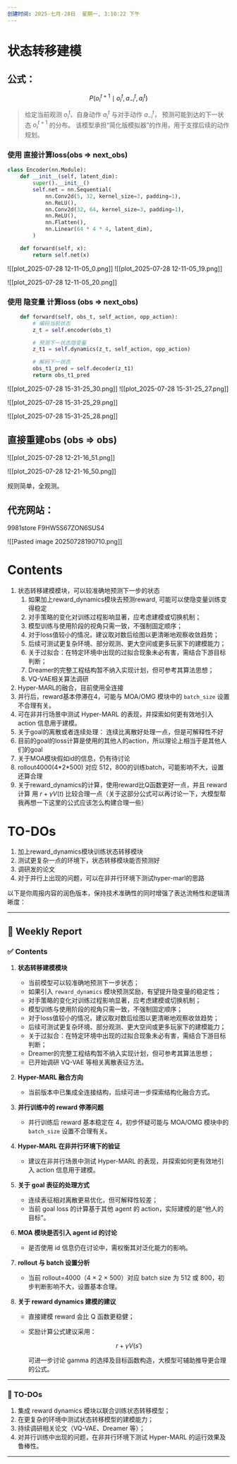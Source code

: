 ```yaml
---
创建时间: 2025-七月-28日  星期一, 3:10:22 下午
---
```




# 状态转移建模

## 公式：

$$
P(o_i^{t+1} \mid o_i^t, a_{-i}^t, a_i^t)
$$

> 给定当前观测 $o_i^t$、自身动作 $a_i^t$ 与对手动作 $a_{-i}^t$，
> 预测可能到达的下一状态 $o_i^{t+1}$ 的分布。
> 该模型承担“简化版模拟器”的作用，用于支撑后续的动作规划。



### 使用 直接计算loss(obs $\Longrightarrow$ next_obs)
```python
class Encoder(nn.Module):
    def __init__(self, latent_dim):
        super().__init__()
        self.net = nn.Sequential(
            nn.Conv2d(5, 32, kernel_size=3, padding=1),
            nn.ReLU(),
            nn.Conv2d(32, 64, kernel_size=3, padding=1),
            nn.ReLU(),
            nn.Flatten(),
            nn.Linear(64 * 4 * 4, latent_dim),
        )

    def forward(self, x):
        return self.net(x)
```
![[plot_2025-07-28 12-11-05_0.png]]
![[plot_2025-07-28 12-11-05_19.png]]

![[plot_2025-07-28 12-11-05_20.png]]

### 使用 隐变量 计算loss (obs $\Longrightarrow$ next_obs)
```python
    def forward(self, obs_t, self_action, opp_action):
        # 编码当前状态
        z_t = self.encoder(obs_t)

        # 预测下一状态隐变量
        z_t1 = self.dynamics(z_t, self_action, opp_action)

        # 解码下一状态
        obs_t1_pred = self.decoder(z_t1)
        return obs_t1_pred
```

![[plot_2025-07-28 15-31-25_30.png]]
![[plot_2025-07-28 15-31-25_27.png]]

![[plot_2025-07-28 15-31-25_29.png]]


![[plot_2025-07-28 15-31-25_28.png]]


## 直接重建obs (obs $\Longrightarrow$ obs)
![[plot_2025-07-28 12-21-16_51.png]]

![[plot_2025-07-28 12-21-16_50.png]]

规则简单，全观测。


## 代充网站：
9981store
F9HW5S67ZON6SUS4

![[Pasted image 20250728190710.png]]








# Contents
1. 状态转移建模模块，可以较准确地预测下一步的状态
	1. 如果加上reward_dynamics模块去预测reward, 可能可以使隐变量训练变得稳定
	2. 对手策略的变化对训练过程影响显著，应考虑建模或切换机制；
	3. 模型训练与使用阶段的视角只需一致，不强制固定顺序；
	4. 对于loss值较小的情况，建议取对数后绘图以更清晰地观察收敛趋势；
	5. 后续可测试更复杂环境、部分观测、更大空间或更多玩家下的建模能力；
	6. 关于过拟合：在特定环境中出现的过拟合现象未必有害，需结合下游目标判断；
	7. Dreamer的完整工程结构暂不纳入实现计划，但可参考其算法思想；
	8. VQ-VAE相关算法调研
2. Hyper-MARL的融合，目前使用全连接
3. 并行后，reward基本停滞在4，可能与 MOA/OMG 模块中的 `batch_size` 设置不合理有关。
4. 可在非并行场景中测试 Hyper-MARL 的表现，并探索如何更有效地引入 action 信息用于建模。
5. 关于goal的离散或者连续处理： 连续比离散好处理一点，但是可解释性不好
6. 目前的goal的loss计算是使用的其他人的action，所以理论上相当于是其他人们的goal
7. 关于MOA模块假如id的信息，仍有待讨论
8. rollout4000(4\*2\*500) 对应 512，800的训练batch，可能影响不大，设置还算合理
9. 关于reward_dynamics的计算，使用reward比Q函数更好一点，并且 reward计算 用 $r+\gamma V(t)$ 比较合理一点（关于这部分公式可以再讨论一下，大模型帮我再想一下这里的公式应该怎么构建合理一些）

# TO-DOs
1. 加上reward_dynamics模块训练状态转移模块
2. 测试更复杂一点的环境下，状态转移模块能否预测好
3. 调研发的论文
4. 对于并行上出现的问题，可以在非并行环境下测试hyper-marl的思路



以下是你周报内容的润色版本，保持技术准确性的同时增强了表达流畅性和逻辑清晰度：

---

## 📌 Weekly Report

### ✅ Contents

1. **状态转移建模模块**

   * 当前模型可以较准确地预测下一步状态；
   * 如果引入 `reward_dynamics` 模块预测奖励，有望提升隐变量的稳定性；
   * 对手策略的变化对训练过程影响显著，应考虑建模或切换机制；
   * 模型训练与使用阶段的视角只需一致，不强制固定顺序；
   * 对于loss值较小的情况，建议取对数后绘图以更清晰地观察收敛趋势；
   * 后续可测试更复杂环境、部分观测、更大空间或更多玩家下的建模能力；
   * 关于过拟合：在特定环境中出现的过拟合现象未必有害，需结合下游目标判断；
   * Dreamer的完整工程结构暂不纳入实现计划，但可参考其算法思想；
   * 已开始调研 VQ-VAE 等相关离散表征方法。

2. **Hyper-MARL 融合方向**

   * 当前版本中已集成全连接结构，后续可进一步探索结构化融合方式。

3. **并行训练中的 reward 停滞问题**

   * 并行训练后 reward 基本稳定在 4，初步怀疑可能与 MOA/OMG 模块中的 `batch_size` 设置不合理有关。

4. **Hyper-MARL 在非并行环境下的验证**

   * 建议在非并行场景中测试 Hyper-MARL 的表现，并探索如何更有效地引入 action 信息用于建模。

5. **关于 goal 表征的处理方式**

   * 连续表征相对离散更易优化，但可解释性较差；
   * 当前 goal loss 的计算基于其他 agent 的 action，实际建模的是“他人的目标”。

6. **MOA 模块是否引入 agent id 的讨论**

   * 是否使用 id 信息仍在讨论中，需权衡其对泛化能力的影响。

7. **rollout 与 batch 设置分析**

   * 当前 rollout=4000（4 × 2 × 500）对应 batch size 为 512 或 800，初步判断影响不大，设置基本合理。

8. **关于 reward dynamics 建模的建议**

   * 直接建模 reward 会比 Q 函数更稳健；
   * 奖励计算公式建议采用：

     $$
     r + \gamma V(s')
     $$

     可进一步讨论 gamma 的选择及目标函数构造，大模型可辅助推导更合理的公式。

---

### 🧪 TO-DOs

1. 集成 reward dynamics 模块以联合训练状态转移模型；
2. 在更复杂的环境中测试状态转移模型的建模能力；
3. 持续调研相关论文（VQ-VAE、Dreamer 等）；
4. 对并行训练中出现的问题，在非并行环境下测试 Hyper-MARL 的运行效果及鲁棒性。

---
